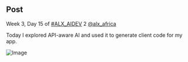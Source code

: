 ## Post

Week 3, Day 15 of [#ALX_AIDEV](/hashtag/ALX_AIDEV?src=hashtag_click) 2 [@alx_africa](/alx_africa)

Today I explored API-aware AI and used it to generate client code for my app.

![Image](https://pbs.twimg.com/media/G02QVLqaYAA7PUs?format=jpg&name=360x360)
